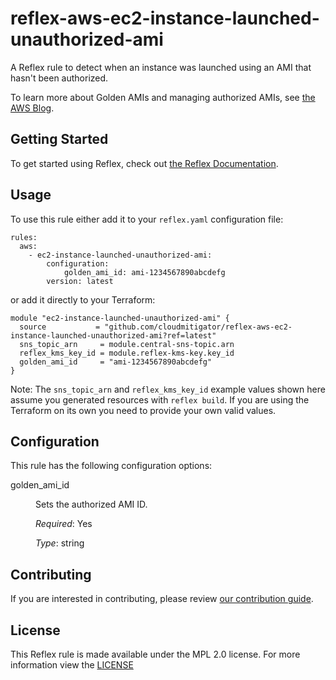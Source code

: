 # reflex-aws-ec2-instance-launched-unauthorized-ami
A Reflex rule to detect when an instance was launched using an AMI that hasn't been authorized.

To learn more about Golden AMIs and managing authorized AMIs, see [the AWS Blog](https://aws.amazon.com/blogs/awsmarketplace/announcing-the-golden-ami-pipeline/).

## Getting Started
To get started using Reflex, check out [the Reflex Documentation](https://docs.cloudmitigator.com/).

## Usage
To use this rule either add it to your `reflex.yaml` configuration file:  
```
rules:
  aws:
    - ec2-instance-launched-unauthorized-ami:
        configuration:
            golden_ami_id: ami-1234567890abcdefg
        version: latest
```

or add it directly to your Terraform:  
```
module "ec2-instance-launched-unauthorized-ami" {
  source           = "github.com/cloudmitigator/reflex-aws-ec2-instance-launched-unauthorized-ami?ref=latest"
  sns_topic_arn     = module.central-sns-topic.arn
  reflex_kms_key_id = module.reflex-kms-key.key_id
  golden_ami_id     = "ami-1234567890abcdefg"
}
```

Note: The `sns_topic_arn` and `reflex_kms_key_id` example values shown here assume you generated resources with `reflex build`. If you are using the Terraform on its own you need to provide your own valid values.

## Configuration
This rule has the following configuration options:

<dl>
  <dt>golden_ami_id</dt>
  <dd>
  <p>Sets the authorized AMI ID.</p>

  <em>Required</em>: Yes  

  <em>Type</em>: string
  </dd>
</dl>

## Contributing
If you are interested in contributing, please review [our contribution guide](https://docs.cloudmitigator.com/about/contributing.html).

## License
This Reflex rule is made available under the MPL 2.0 license. For more information view the [LICENSE](https://github.com/cloudmitigator/reflex-aws-ec2-instance-launched-unauthorized-ami/blob/master/LICENSE) 
